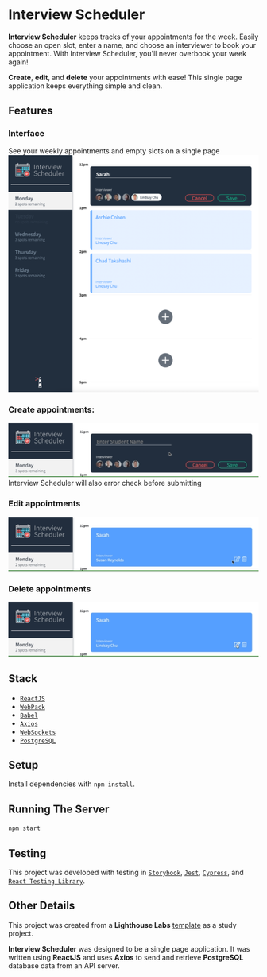 # Interview Scheduler

**Interview Scheduler** keeps tracks of your appointments for the week. Easily choose an open slot, enter a name, and choose an interviewer to book your appointment. With Interview Scheduler, you'll never overbook your week again!

**Create**, **edit**, and **delete** your appointments with ease! This single page application keeps everything simple and clean.

## Features
### Interface
See your weekly appointments and empty slots on a single page
![A screenshot of the interface](/data/screenshot.png "A screenshot of the interface")

### Create appointments:
![How to create an appointment](/data/errorcheck.gif "How to create an appointment")
Interview Scheduler will also error check before submitting

### Edit appointments
![How to edit an appointment](/data/edit.gif "How to edit an appointment")

### Delete appointments
![How to delete an appointment](/data/delete.gif "How to delete an appointment")

## Stack
- [`ReactJS`](https://reactjs.org/)
- [`WebPack`](https://webpack.js.org/)
- [`Babel`](https://babeljs.io/)
- [`Axios`](https://github.com/axios/axios)
- [`WebSockets`](https://developer.mozilla.org/en-US/docs/Web/API/WebSockets_API)
- [`PostgreSQL`](https://www.postgresql.org/)

## Setup

Install dependencies with `npm install`.

## Running The Server

```sh
npm start
```

## Testing
This project was developed with testing in [`Storybook`](https://storybook.js.org/), [`Jest`](https://jestjs.io/en/), [`Cypress`](https://www.cypress.io/), and [`React Testing Library`](https://testing-library.com/docs/react-testing-library/intro).

## Other Details

This project was created from a **Lighthouse Labs** [template](https://github.com/lighthouse-labs/scheduler/) as a study project.

**Interview Scheduler** was designed to be a single page application. It was written using **ReactJS** and uses **Axios** to send and retrieve **PostgreSQL** database data from an API server.